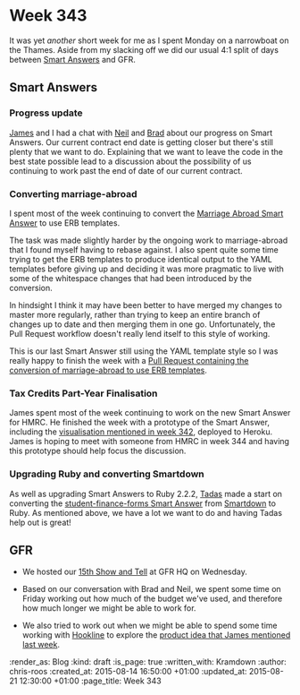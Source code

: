 Week 343
========

It was yet _another_ short week for me as I spent Monday on a narrowboat on the Thames. Aside from my slacking off we did our usual 4:1 split of days between [Smart Answers][smart-answers] and GFR.

## Smart Answers

### Progress update

[James][james-mead] and I had a chat with [Neil][neil-williams] and [Brad][brad-wright] about our progress on Smart Answers. Our current contract end date is getting closer but there's still plenty that we want to do. Explaining that we want to leave the code in the best state possible lead to a discussion about the possibility of us continuing to work past the end of date of our current contract.

### Converting marriage-abroad

I spent most of the week continuing to convert the [Marriage Abroad Smart Answer][marriage-abroad] to use ERB templates.

The task was made slightly harder by the ongoing work to marriage-abroad that I found myself having to rebase against. I also spent quite some time trying to get the ERB templates to produce identical output to the YAML templates before giving up and deciding it was more pragmatic to live with some of the whitespace changes that had been introduced by the conversion.

In hindsight I think it may have been better to have merged my changes to master more regularly, rather than trying to keep an entire branch of changes up to date and then merging them in one go. Unfortunately, the Pull Request workflow doesn't really lend itself to this style of working.

This is our last Smart Answer still using the YAML template style so I was really happy to finish the week with a [Pull Request containing the conversion of marriage-abroad to use ERB templates][pr-1882].

### Tax Credits Part-Year Finalisation

James spent most of the week continuing to work on the new Smart Answer for HMRC. He finished the week with a prototype of the Smart Answer, including the [visualisation mentioned in week 342][week-342-visualisation], deployed to Heroku. James is hoping to meet with someone from HMRC in week 344 and having this prototype should help focus the discussion.

### Upgrading Ruby and converting Smartdown

As well as upgrading Smart Answers to Ruby 2.2.2, [Tadas][tadas] made a start on converting the [student-finance-forms Smart Answer][student-finance-forms] from [Smartdown][smartdown] to Ruby. As mentioned above, we have a lot we want to do and having Tadas help out is great!

## GFR

* We hosted our [15th Show and Tell][show-and-tell-15] at GFR HQ on Wednesday.

* Based on our conversation with Brad and Neil, we spent some time on Friday working out how much of the budget we've used, and therefore how much longer we might be able to work for.

* We also tried to work out when we might be able to spend some time working with [Hookline][hookline] to explore the [product idea that James mentioned last week][week-342-hookline].

[brad-wright]: https://twitter.com/bradwright
[hookline]: http://hookline.tv/
[james-mead]: /james-mead
[marriage-abroad]: https://www.gov.uk/marriage-abroad
[neil-williams]: https://twitter.com/neillyneil
[pr-1882]: https://github.com/alphagov/smart-answers/pull/1882
[show-and-tell-15]: /show-and-tell-15
[smart-answers]: https://github.com/alphagov/smart-answers
[smartdown]: https://github.com/alphagov/smartdown
[student-finance-forms]: https://www.gov.uk/student-finance-forms
[tadas]: http://codeme.lt/
[week-342-hookline]: /week-342#gfr
[week-342-visualisation]: /week-342#tax-credits-part-year-finalisation

:render_as: Blog
:kind: draft
:is_page: true
:written_with: Kramdown
:author: chris-roos
:created_at: 2015-08-14 16:50:00 +01:00
:updated_at: 2015-08-21 12:30:00 +01:00
:page_title: Week 343
